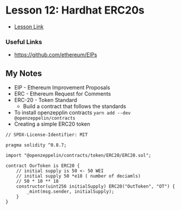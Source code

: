 # Lesson 12: Hardhat ERC20s

- [Lesson Link](https://github.com/PatrickAlphaC/hardhat-erc20-fcc)

### Useful Links

- https://github.com/ethereum/EIPs

## My Notes

- EIP - Ethereum Improvement Proposals
- ERC - Ethereum Request for Comments
- ERC-20 - Token Standard
  - Build a contract that follows the standards
- To install openzepplin contracts `yarn add --dev @openzeppelin/contracts`
- Creating a simple ERC20 token

```solidity
// SPDX-License-Identifier: MIT

pragma solidity ^0.8.7;

import "@openzeppelin/contracts/token/ERC20/ERC20.sol";

contract OurToken is ERC20 {
    // initial supply is 50 <- 50 WEI
    // initial supply 50 *e18 ( number of deciamls)
    // 50 * 10 ** 18
    constructor(uint256 initialSupply) ERC20("OutToken", "OT") {
        _mint(msg.sender, initialSupply);
    }
}
```
